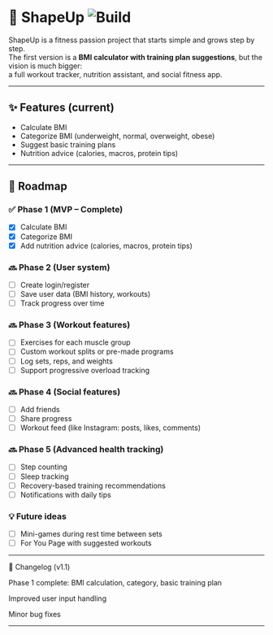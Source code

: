# 💪 ShapeUp   ![Build](https://github.com/your-username/ShapeUp/actions/workflows/dotnet-build.yml/badge.svg)


ShapeUp is a fitness passion project that starts simple and grows step by step.  
The first version is a **BMI calculator with training plan suggestions**, but the vision is much bigger:  
a full workout tracker, nutrition assistant, and social fitness app.

---

## ✨ Features (current)
- Calculate BMI
- Categorize BMI (underweight, normal, overweight, obese)
- Suggest basic training plans
- Nutrition advice (calories, macros, protein tips)

---

## 🚀 Roadmap

### ✅ Phase 1 (MVP – Complete)
- [x] Calculate BMI
- [x] Categorize BMI
- [x] Add nutrition advice (calories, macros, protein tips)

### 🔜 Phase 2 (User system)
- [ ] Create login/register
- [ ] Save user data (BMI history, workouts)
- [ ] Track progress over time

### 🔜 Phase 3 (Workout features)
- [ ] Exercises for each muscle group
- [ ] Custom workout splits or pre-made programs
- [ ] Log sets, reps, and weights
- [ ] Support progressive overload tracking

### 🔜 Phase 4 (Social features)
- [ ] Add friends
- [ ] Share progress
- [ ] Workout feed (like Instagram: posts, likes, comments)

### 🔜 Phase 5 (Advanced health tracking)
- [ ] Step counting
- [ ] Sleep tracking
- [ ] Recovery-based training recommendations
- [ ] Notifications with daily tips

### 💡 Future ideas
- [ ] Mini-games during rest time between sets
- [ ] For You Page with suggested workouts

---

📄 Changelog (v1.1)

Phase 1 complete: BMI calculation, category, basic training plan

Improved user input handling

Minor bug fixes

---

